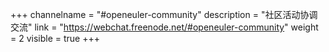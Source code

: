 +++
channelname = "#openeuler-community"
description = "社区活动协调交流"
link = "https://webchat.freenode.net/#openeuler-community"
weight =  2
visible = true
+++
